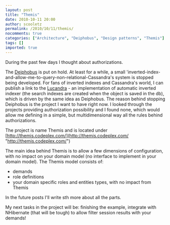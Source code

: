 ```yaml
---
layout: post
title: "Themis"
date: 2010-10-11 20:00
author: scooletz
permalink: /2010/10/11/themis/
nocomments: true
categories: ["Architecture", "Deiphobus", "Design patterns", "Themis"]
tags: []
imported: true
---
```


During the past few days I thought about authorizations.

The [Deiphobus](http://blog.scooletz.com/2010/08/24/deiphobus-design-pt-1/ "Deiphobus") is put on hold. At least for a while, a small 'inverted-index-and-allow-me-to-query-non-relational-Cassandra's system is stopped being developed. For fans of inverted indexes and Cassandra's world, I can publish a link to the [Lucandra](http://github.com/tjake/Lucandra "Lucandra") - an implementation of automatic inverted indexer (the search indexes are created when the object is saved in the db), which is driven by the same idea as Deiphobus. The reason behind stopping Deiphobus is the project I want to have right now. I looked through the projects providing authorization possibility and I found none, which would allow me defining in a simple, but multidimensional way all the rules behind authorizations.

The project is name Themis and is located under [http://themis.codeplex.com/](http://themis.codeplex.com/ "http://themis.codeplex.com/")

The main idea behind Themis is to allow a few dimensions of  configuration, with no impact on your domain model (no interface to  implement in your domain model). The Themis model consists of:

* demands
* role definitions
* your domain specific roles and entities types, with no impact from Themis

In the future posts I'll write sth more about all the parts.

My next tasks in the project will be: finishing the example, integrate with NHibernate (that will be tough) to allow filter session results with your demands!
